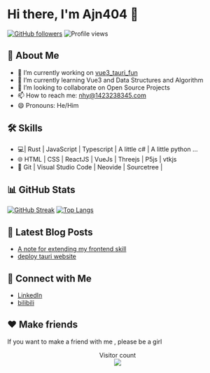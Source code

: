 # Hi there, I'm Ajn404 👋

[![GitHub followers](https://img.shields.io/github/followers/ajn404?label=Follow&style=social)](https://github.com/ajn404)
![Profile views](https://gpvc.arturio.dev/ajn404)

## 🧐 About Me

- 🔭 I’m currently working on [vue3_tauri_fun](https://github.com/ajn404/vue3_tauri_fun)
- 🌱 I’m currently learning Vue3 and Data Structures and Algorithm
- 👯 I’m looking to collaborate on Open Source Projects
- 📫 How to reach me: nhy@1423238345.com
- 😄 Pronouns: He/Him

## 🛠️ Skills

- 💻| Rust | JavaScript | Typescript | A little c# |  A little python ...
- 🌐 HTML | CSS | ReactJS | VueJs | Threejs | P5js | vtkjs
- 🔧 Git | Visual Studio Code | Neovide | Sourcetree | 

## 📊 GitHub Stats

[![GitHub Streak](https://github-readme-streak-stats.herokuapp.com/?user=ajn404)](https://github.com/DenverCoder1/github-readme-streak-stats)
[![Top Langs](https://github-readme-stats.vercel.app/api/top-langs/?username=ajn404&layout=compact)](https://github.com/anuraghazra/github-readme-stats)

## 📝 Latest Blog Posts

<!-- BLOG-POST-LIST:START -->
- [A note for extending my frontend skill](https://ajn404.gitee.io/note/markdown/notes/extends.html#skicky-position-element-plus-%E6%97%A0%E9%99%90%E6%BB%9A%E5%8A%A8-%E6%97%A0%E9%99%90%E8%8E%B7%E5%8F%96%E5%86%B7%E7%AC%91%E8%AF%9D%E3%80%90%E7%AC%91%E3%80%91)
- [deploy tauri website ](https://ajn404.github.io/vue3_tauri_fun/#/index)
<!-- BLOG-POST-LIST:END -->

## 🤝 Connect with Me

- [LinkedIn](https://www.linkedin.cn/incareer/in/ACoAACXR2gUBsyAC6ME1p2t_G8s-WcI1zpgeCxk)
- [bilibili](https://space.bilibili.com/249210379?spm_id_from=333.788.0.0)
## ❤️ Make friends

If you want to make a friend with me , please be a girl

<p align="center"> 
  Visitor count<br>
  <img src="https://profile-counter.glitch.me/ajn404/count.svg" />
</p>
